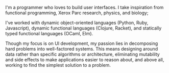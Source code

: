 I'm a programmer who loves to build user interfaces. I take inspiration from
functional programming, Xerox Parc research, physics, and biology;

I've worked with dynamic object-oriented languages (Python, Ruby, Javascript),
dynamic functional languages (Clojure, Racket), and statically typed functional
languages (OCaml, Elm).

Though my focus is on UI development, my passion lies in decomposing hard
problems into well-factored systems. This means designing around data rather
than specific algorithms or architecture, eliminating mutability and side
effects to make applications easier to reason about, and above all, working
to find the simplest solution to a problem.
